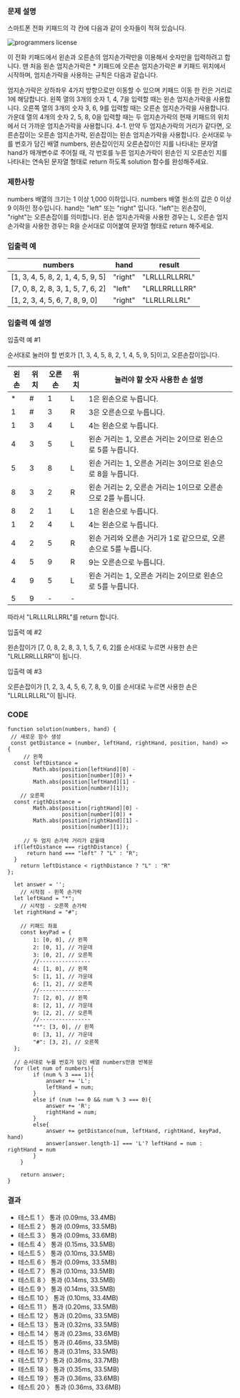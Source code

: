 ### 문제 설명

스마트폰 전화 키패드의 각 칸에 다음과 같이 숫자들이 적혀 있습니다.

![programmers license](https://grepp-programmers.s3.ap-northeast-2.amazonaws.com/files/production/4b69a271-5f4a-4bf4-9ebf-6ebed5a02d8d/kakao_phone1.png)

이 전화 키패드에서 왼손과 오른손의 엄지손가락만을 이용해서 숫자만을 입력하려고 합니다.
맨 처음 왼손 엄지손가락은 \* 키패드에 오른손 엄지손가락은 # 키패드 위치에서 시작하며, 엄지손가락을 사용하는 규칙은 다음과 같습니다.

엄지손가락은 상하좌우 4가지 방향으로만 이동할 수 있으며 키패드 이동 한 칸은 거리로 1에 해당합니다.
왼쪽 열의 3개의 숫자 1, 4, 7을 입력할 때는 왼손 엄지손가락을 사용합니다.
오른쪽 열의 3개의 숫자 3, 6, 9를 입력할 때는 오른손 엄지손가락을 사용합니다.
가운데 열의 4개의 숫자 2, 5, 8, 0을 입력할 때는 두 엄지손가락의 현재 키패드의 위치에서 더 가까운 엄지손가락을 사용합니다.
4-1. 만약 두 엄지손가락의 거리가 같다면, 오른손잡이는 오른손 엄지손가락, 왼손잡이는 왼손 엄지손가락을 사용합니다.
순서대로 누를 번호가 담긴 배열 numbers, 왼손잡이인지 오른손잡이인 지를 나타내는 문자열 hand가 매개변수로 주어질 때, 각 번호를 누른 엄지손가락이 왼손인 지 오른손인 지를 나타내는 연속된 문자열 형태로 return 하도록 solution 함수를 완성해주세요.

### 제한사항

numbers 배열의 크기는 1 이상 1,000 이하입니다.
numbers 배열 원소의 값은 0 이상 9 이하인 정수입니다.
hand는 "left" 또는 "right" 입니다.
"left"는 왼손잡이, "right"는 오른손잡이를 의미합니다.
왼손 엄지손가락을 사용한 경우는 L, 오른손 엄지손가락을 사용한 경우는 R을 순서대로 이어붙여 문자열 형태로 return 해주세요.

### 입출력 예

| numbers                           | hand    | result        |
| --------------------------------- | ------- | ------------- |
| [1, 3, 4, 5, 8, 2, 1, 4, 5, 9, 5] | "right" | "LRLLLRLLRRL" |
| [7, 0, 8, 2, 8, 3, 1, 5, 7, 6, 2] | "left"  | "LRLLRRLLLRR" |
| [1, 2, 3, 4, 5, 6, 7, 8, 9, 0]    | "right" | "LLRLLRLLRL"  |

### 입출력 예 설명

입출력 예 #1

순서대로 눌러야 할 번호가 [1, 3, 4, 5, 8, 2, 1, 4, 5, 9, 5]이고, 오른손잡이입니다.

| 왼손 | 위치 | 오른손 | 위치 | 눌러야 할 숫자 사용한 손 설명                                    |
| ---- | ---- | ------ | ---- | ---------------------------------------------------------------- |
| \*   | #    | 1      | L    | 1은 왼손으로 누릅니다.                                           |
| 1    | #    | 3      | R    | 3은 오른손으로 누릅니다.                                         |
| 1    | 3    | 4      | L    | 4는 왼손으로 누릅니다.                                           |
| 4    | 3    | 5      | L    | 왼손 거리는 1, 오른손 거리는 2이므로 왼손으로 5를 누릅니다.      |
| 5    | 3    | 8      | L    | 왼손 거리는 1, 오른손 거리는 3이므로 왼손으로 8을 누릅니다.      |
| 8    | 3    | 2      | R    | 왼손 거리는 2, 오른손 거리는 1이므로 오른손으로 2를 누릅니다.    |
| 8    | 2    | 1      | L    | 1은 왼손으로 누릅니다.                                           |
| 1    | 2    | 4      | L    | 4는 왼손으로 누릅니다.                                           |
| 4    | 2    | 5      | R    | 왼손 거리와 오른손 거리가 1로 같으므로, 오른손으로 5를 누릅니다. |
| 4    | 5    | 9      | R    | 9는 오른손으로 누릅니다.                                         |
| 4    | 9    | 5      | L    | 왼손 거리는 1, 오른손 거리는 2이므로 왼손으로 5를 누릅니다.      |
| 5    | 9    | -      | -    |                                                                  |

따라서 "LRLLLRLLRRL"를 return 합니다.

입출력 예 #2

왼손잡이가 [7, 0, 8, 2, 8, 3, 1, 5, 7, 6, 2]를 순서대로 누르면 사용한 손은 "LRLLRRLLLRR"이 됩니다.

입출력 예 #3

오른손잡이가 [1, 2, 3, 4, 5, 6, 7, 8, 9, 0]를 순서대로 누르면 사용한 손은 "LLRLLRLLRL"이 됩니다.

### CODE

```
function solution(numbers, hand) {
 // 새로운 함수 생성
 const getDistance = (number, leftHand, rightHand, position, hand) => {
     // 왼쪽
  const leftDistance =
        Math.abs(position[leftHand][0] -
                 position[number][0]) +
        Math.abs(position[leftHand][1] -
                 position[number][1]);
    // 오른쪽
  const rigthDistance =
        Math.abs(position[rightHand][0] -
                 position[number][0]) +
        Math.abs(position[rightHand][1] -
                 position[number][1]);

     // 두 엄지 손가락 거리가 같을때
  if(leftDistance === rigthDistance) {
      return hand === "left" ? "L" : "R";
  }
    return leftDistance < rigthDistance ? "L" : "R"
};

  let answer = '';
    // 시작점 - 왼쪽 손가락
  let leftHand = "*";
    // 시작점 - 오른쪽 손가락
  let rightHand = "#";

    // 키패드 좌표
    const keyPad = {
        1: [0, 0], // 왼쪽
        2: [0, 1], // 가운데
        3: [0, 2], // 오른쪽
        //----------------
        4: [1, 0], // 왼쪽
        5: [1, 1], // 가운데
        6: [1, 2], // 오른쪽
        //----------------
        7: [2, 0], // 왼쪽
        8: [2, 1], // 가운데
        9: [2, 2], // 오른쪽
        //----------------
        "*": [3, 0], // 왼쪽
        0: [3, 1], // 가운데
        "#": [3, 2], // 오른쪽
  };

  // 순서대로 누를 번호가 담긴 배열 numbers만큼 반복문
  for (let num of numbers){
        if (num % 3 === 1){
            answer += 'L';
            leftHand = num;
        }
        else if (num !== 0 && num % 3 === 0){
            answer += 'R';
            rightHand = num;
        }
        else{
            answer += getDistance(num, leftHand, rightHand, keyPad, hand)
            answer[answer.length-1] === 'L'? leftHand = num : rightHand = num
        }
    }

    return answer;
}
```

### 결과

- 테스트 1 〉 통과 (0.09ms, 33.4MB)
- 테스트 2 〉 통과 (0.09ms, 33.5MB)
- 테스트 3 〉 통과 (0.09ms, 33.6MB)
- 테스트 4 〉 통과 (0.15ms, 33.5MB)
- 테스트 5 〉 통과 (0.10ms, 33.5MB)
- 테스트 6 〉 통과 (0.09ms, 33.5MB)
- 테스트 7 〉 통과 (0.10ms, 33.5MB)
- 테스트 8 〉 통과 (0.14ms, 33.5MB)
- 테스트 9 〉 통과 (0.14ms, 33.5MB)
- 테스트 10 〉 통과 (0.10ms, 33.4MB)
- 테스트 11 〉 통과 (0.20ms, 33.5MB)
- 테스트 12 〉 통과 (0.20ms, 33.5MB)
- 테스트 13 〉 통과 (0.32ms, 33.5MB)
- 테스트 14 〉 통과 (0.23ms, 33.6MB)
- 테스트 15 〉 통과 (0.46ms, 33.5MB)
- 테스트 16 〉 통과 (0.31ms, 33.5MB)
- 테스트 17 〉 통과 (0.36ms, 33.7MB)
- 테스트 18 〉 통과 (0.35ms, 33.5MB)
- 테스트 19 〉 통과 (0.36ms, 33.6MB)
- 테스트 20 〉 통과 (0.36ms, 33.6MB)
